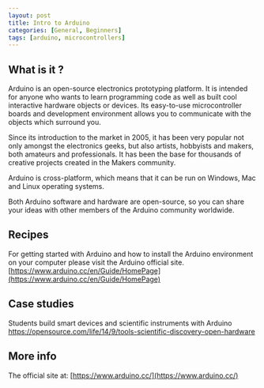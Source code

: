 ```yaml
---
layout: post
title: Intro to Arduino
categories: [General, Beginners]
tags: [arduino, microcontrollers]
---
```


## What is it ?
Arduino is an open-source electronics prototyping platform. It is intended for anyone who wants to learn programming code as well as built cool interactive hardware objects or devices. Its easy-to-use microcontroller boards and development environment allows you to communicate with the objects which surround you.

Since its introduction to the market in 2005, it has been very popular not only amongst the electronics geeks, but also artists, hobbyists and makers, both amateurs and professionals. It has been the base for thousands of creative projects created in the Makers community.

Arduino is cross-platform, which means that it can be run on Windows, Mac and Linux operating systems.

Both Arduino software and hardware are open-source, so you can share your ideas with other members of the Arduino community worldwide.


## Recipes

For getting started with Arduino and how to install the Arduino environment on your computer please visit the Arduino official site.
[https://www.arduino.cc/en/Guide/HomePage](https://www.arduino.cc/en/Guide/HomePage)


## Case studies
Students build smart devices and scientific instruments with Arduino
[https://opensource.com/life/14/9/tools-scientific-discovery-open-hardware
](https://opensource.com/life/14/9/tools-scientific-discovery-open-hardware
)

## More info
 The official site at: [https://www.arduino.cc/](https://www.arduino.cc/)

